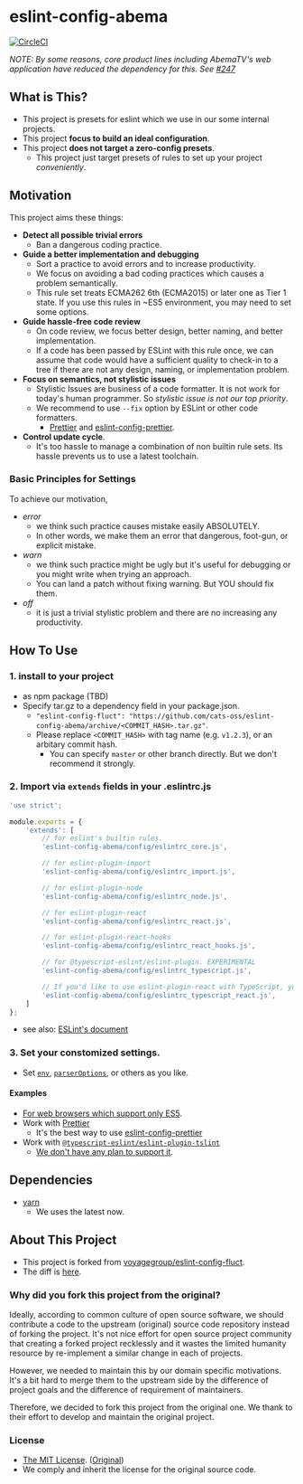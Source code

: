 # eslint-config-abema

[![CircleCI](https://circleci.com/gh/cats-oss/eslint-config-abema.svg?style=svg)](https://circleci.com/gh/cats-oss/workflows/eslint-config-abema)

_NOTE: By some reasons, core product lines including AbemaTV's web application have reduced the dependency for this. See [#247](https://github.com/cats-oss/eslint-config-abema/issues/247)_


## What is This?

* This project is presets for eslint which we use in our some internal projects.
* This project **focus to build an ideal configuration**.
* This project **does not target a zero-config presets**.
  * This project just target presets of rules to set up your project _conveniently_.


## Motivation

This project aims these things:

- **Detect all possible trivial errors**
  - Ban a dangerous coding practice.
- **Guide a better implementation and debugging**
  - Sort a practice to avoid errors and to increase productivity.
  - We focus on avoiding a bad coding practices which causes a problem semantically.
  - This rule set treats ECMA262 6th (ECMA2015) or later one as Tier 1 state.
    If you use this rules in ~ES5 environment, you may need to set some options.
- **Guide hassle-free code review**
  - On code review, we focus better design, better naming, and better implementation.
  - If a code has been passed by ESLint with this rule once,
    we can assume that code would have a sufficient quality to check-in to a tree
    if there are not any design, naming, or implementation problem.
- **Focus on semantics, not stylistic issues**
  - Stylistic Issues are business of a code formatter.
    It is not work for today's human programmer. So _stylistic issue is not our top priority_.
  - We recommend to use `--fix` option by ESLint or other code formatters.
      - [Prettier](https://prettier.io/) and [eslint-config-prettier](https://github.com/prettier/eslint-config-prettier).
- **Control update cycle**.
  - It's too hassle to manage a combination of non builtin rule sets.
    Its hassle prevents us to use a latest toolchain. 


### Basic Principles for Settings

To achieve our motivation,

- _error_
  - we think such practice causes mistake easily ABSOLUTELY.
  - In other words, we make them an error that dangerous, foot-gun, or explicit mistake.
- _warn_
  - we think such practice might be ugly
  but it's useful for debugging or you might write when trying an approach.
  - You can land a patch without fixing warning. But YOU should fix them.
- _off_
  - it is just a trivial stylistic problem and there are no increasing any productivity.


## How To Use

### 1. install to your project

- as npm package (TBD)
- Specify tar.gz to a dependency field in your package.json.
  - `"eslint-config-fluct": "https://github.com/cats-oss/eslint-config-abema/archive/<COMMIT_HASH>.tar.gz"`.
  - Please replace `<COMMIT_HASH>` with tag name (e.g. `v1.2.3`), or an arbitary commit hash.
    - You can specify `master` or other branch directly. But we don't recommend it strongly.


### 2. Import via `extends` fields in your .eslintrc.js

```javascript
'use strict';

module.exports = {
    'extends': [
        // for eslint's builtin rules.
        'eslint-config-abema/config/eslintrc_core.js',

        // for eslint-plugin-import
        'eslint-config-abema/config/eslintrc_import.js',

        // for eslint-plugin-node
        'eslint-config-abema/config/eslintrc_node.js',

        // for eslint-plugin-react
        'eslint-config-abema/config/eslintrc_react.js',

        // for eslint-plugin-react-hooks
        'eslint-config-abema/config/eslintrc_react_hooks.js',

        // for @typescript-eslint/eslint-plugin. EXPERIMENTAL
        'eslint-config-abema/config/eslintrc_typescript.js',

        // If you'd like to use eslint-plugin-react with TypeScript, you should load this instead.
        'eslint-config-abema/config/eslintrc_typescript_react.js',
    ]
};
```

- see also: [ESLint's document](http://eslint.org/docs/user-guide/configuring)

### 3. Set your constomized settings.

- Set [`env`](http://eslint.org/docs/user-guide/configuring#specifying-environments),
  [`parserOptions`](http://eslint.org/docs/user-guide/configuring#specifying-parser-options),
  or others as you like.

#### Examples

- [For web browsers which support only ES5](./docs/ES5_BROWSER.md).
- Work with [Prettier](https://github.com/prettier/prettier)
  - It's the best way to use [eslint-config-prettier](https://github.com/prettier/eslint-config-prettier)
- Work with [`@typescript-eslint/eslint-plugin-tslint`](https://github.com/typescript-eslint/typescript-eslint/tree/master/packages/eslint-plugin-tslint)
  - [We don't have any plan to support it](https://github.com/cats-oss/eslint-config-abema/issues/42).


## Dependencies

- [yarn](https://yarnpkg.com/)
  - We uses the latest now.


## About This Project

* This project is forked from [voyagegroup/eslint-config-fluct](https://github.com/voyagegroup/eslint-config-fluct).
* The diff is [here](https://github.com/cats-oss/eslint-config-abema/compare/original...master).


### Why did you fork this project from the original?

Ideally, according to common culture of open source software,
we should contribute a code to the upstream (original) source code repository
instead of forking the project. It's not nice effort for open source project community
that creating a forked project recklessly and it wastes the limited humanity resource
by re-implement a similar change in each of projects.

However, we needed to maintain this by our domain specific motivations.
It's a bit hard to merge them to the upstream side by the difference of project goals
and the difference of requirement of maintainers.

Therefore, we decided to fork this project from the original one.
We thank to their effort to develop and maintain the original project.


### License

- [The MIT License](./LICENSE.txt). ([Original](https://opensource.org/licenses/MIT))
- We comply and inherit the license for the original source code.
